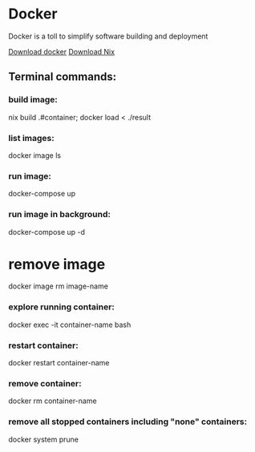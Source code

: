 # Docker

Docker is a toll to simplify software building and deployment

[Download docker](https://docs.docker.com/get-docker/)
[Download Nix](https://nixos.org/download/)

## Terminal commands:

### build image:

nix build .#container; docker load < ./result

### list images:

docker image ls

### run image:

docker-compose up

### run image in background:

docker-compose up -d

# remove image

docker image rm image-name

### explore running container:

docker exec -it container-name bash

### restart container:

docker restart container-name

### remove container:

docker rm container-name

### remove all stopped containers including "none" containers:

docker system prune
